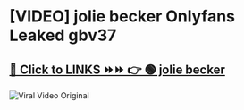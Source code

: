 
 # [VIDEO] jolie becker Onlyfans Leaked gbv37

## <h2><a href="https://clipsfans.com/jolie_becker&ref=git">🔗 Click to LINKS ⏩⏩ 👉 🟢 jolie becker </a></h2>

<a href="https://clipsfans.com/jolie_becker&ref=git" rel="nofollow" data-target="animated-image.originalLink"><img src="https://i.ibb.co.com/xMMVF88/686577567.gif" alt="Viral Video Original" style="max-width: 100%; display: inline-block;" data-target="animated-image.originalImage"></a>

